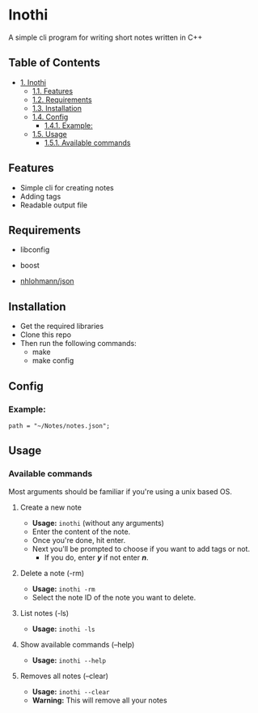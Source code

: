 # Inothi

A simple cli program for writing short notes written in C++

<div id="table-of-contents">
<h2>Table of Contents</h2>
<div id="text-table-of-contents">
<ul>
<li><a href="#sec-1">1. Inothi</a>
<ul>
<li><a href="#sec-1-1">1.1. Features</a></li>
<li><a href="#sec-1-2">1.2. Requirements</a></li>
<li><a href="#sec-1-3">1.3. Installation</a></li>
<li><a href="#sec-1-4">1.4. Config</a>
<ul>
<li><a href="#sec-1-4-1">1.4.1. Example:</a></li>
</ul>
</li>
<li><a href="#sec-1-5">1.5. Usage</a>
<ul>
<li><a href="#sec-1-5-1">1.5.1. Available commands</a></li>
</ul>
</li>
</ul>
</li>
</ul>
</div>
</div>

## Features

-   Simple cli for creating notes
-   Adding tags
-   Readable output file

## Requirements

-   libconfig
-   boost

- [nhlohmann/json](https://github.com/nlohmann/json) 

## Installation

-   Get the required libraries
-   Clone this repo
-   Then run the following commands:
    -   make
    -   make config

## Config

### Example:

`path = "~/Notes/notes.json";`

## Usage

### Available commands

Most arguments should be familiar if you're using a unix based OS.

1.  Create a new note

    -   **Usage:** `inothi` (without any arguments)
    -   Enter the content of the note.
    -   Once you're done, hit enter.
    -   Next you'll be prompted to choose if you want to add tags or not.
        -   If you do, enter ***y*** if not enter ***n***.

2.  Delete a note (-rm)

    -   **Usage:** `inothi -rm`
    -   Select the note ID of the note you want to delete.

3.  List notes (-ls)

    -   **Usage:** `inothi -ls`

4.  Show available commands (&#x2013;help)

    -   **Usage:** `inothi --help`

5.  Removes all notes (&#x2013;clear)

    -   **Usage:** `inothi --clear`
    -   **Warning:** This will remove all your notes